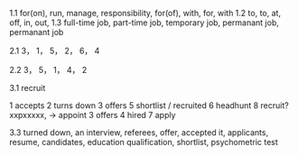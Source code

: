 1.1
for(on), run, manage, responsibility, for(of), with, for, with
1.2
to, to, at, off, in, out, 
1.3
full-time job, part-time job, temporary job, permanant job, permanant job

2.1
3， 1， 5， 2， 6， 4

2.2
3， 5， 1， 4， 2

3.1
recruit

1 accepts
2 turns down
3 offers
5 shortlist / recruited 
6 headhunt
8 recruit?    xxpxxxxx, -> appoint
3 offers
4 hired
7 apply

3.3 turned down, an interview, referees, offer, accepted it, applicants, resume, candidates, education qualification, shortlist, psychometric test  